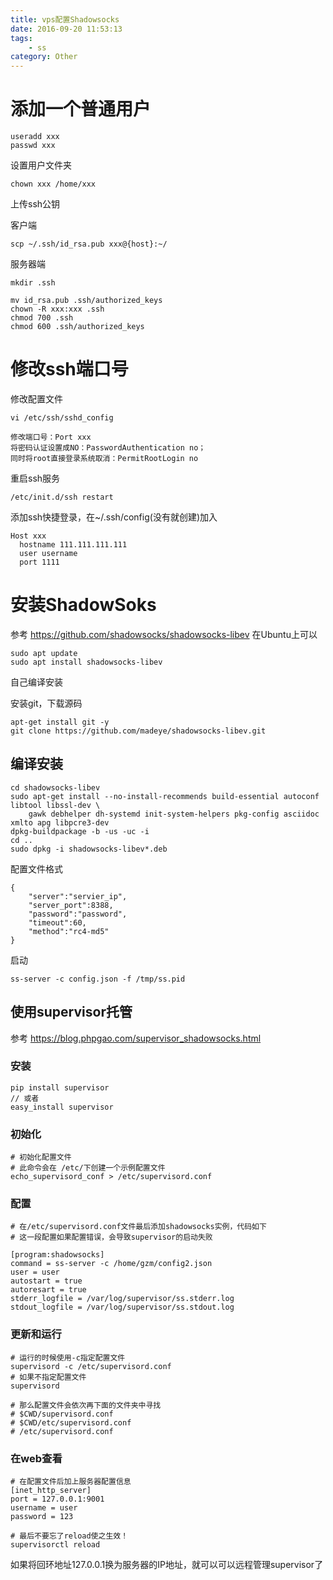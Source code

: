 ```yaml
---
title: vps配置Shadowsocks
date: 2016-09-20 11:53:13
tags:
    - ss
category: Other
---
```

# 添加一个普通用户
```
useradd xxx
passwd xxx
```
设置用户文件夹

```
chown xxx /home/xxx
```
上传ssh公钥

客户端

```
scp ~/.ssh/id_rsa.pub xxx@{host}:~/
```
服务器端

```
mkdir .ssh

mv id_rsa.pub .ssh/authorized_keys
chown -R xxx:xxx .ssh
chmod 700 .ssh
chmod 600 .ssh/authorized_keys
```

# 修改ssh端口号
修改配置文件

```
vi /etc/ssh/sshd_config
```
```
修改端口号：Port xxx
将密码认证设置成NO：PasswordAuthentication no；
同时将root直接登录系统取消：PermitRootLogin no
```
重启ssh服务

```
/etc/init.d/ssh restart
```
添加ssh快捷登录，在~/.ssh/config(没有就创建)加入

```
Host xxx
  hostname 111.111.111.111
  user username
  port 1111

```
# 安装ShadowSoks
参考 <https://github.com/shadowsocks/shadowsocks-libev>
在Ubuntu上可以

```
sudo apt update
sudo apt install shadowsocks-libev
```

自己编译安装

安装git，下载源码

```
apt-get install git -y
git clone https://github.com/madeye/shadowsocks-libev.git
```

## 编译安装

```
cd shadowsocks-libev
sudo apt-get install --no-install-recommends build-essential autoconf libtool libssl-dev \
    gawk debhelper dh-systemd init-system-helpers pkg-config asciidoc xmlto apg libpcre3-dev
dpkg-buildpackage -b -us -uc -i
cd ..
sudo dpkg -i shadowsocks-libev*.deb
```

配置文件格式

```
{
    "server":"servier_ip",
    "server_port":8388,
    "password":"password",
    "timeout":60,
    "method":"rc4-md5"
}
```

启动

```
ss-server -c config.json -f /tmp/ss.pid
```
## 使用supervisor托管
参考 <https://blog.phpgao.com/supervisor_shadowsocks.html>
### 安装
```
pip install supervisor
// 或者
easy_install supervisor
```
### 初始化
```
# 初始化配置文件
# 此命令会在 /etc/下创建一个示例配置文件
echo_supervisord_conf > /etc/supervisord.conf
```
### 配置
```
# 在/etc/supervisord.conf文件最后添加shadowsocks实例，代码如下
# 这一段配置如果配置错误，会导致supervisor的启动失败

[program:shadowsocks]
command = ss-server -c /home/gzm/config2.json
user = user
autostart = true
autoresart = true
stderr_logfile = /var/log/supervisor/ss.stderr.log
stdout_logfile = /var/log/supervisor/ss.stdout.log
```
### 更新和运行
```
# 运行的时候使用-c指定配置文件
supervisord -c /etc/supervisord.conf
# 如果不指定配置文件
supervisord

# 那么配置文件会依次再下面的文件夹中寻找
# $CWD/supervisord.conf
# $CWD/etc/supervisord.conf
# /etc/supervisord.conf
```
### 在web查看
```
# 在配置文件后加上服务器配置信息
[inet_http_server]
port = 127.0.0.1:9001
username = user
password = 123

# 最后不要忘了reload使之生效！
supervisorctl reload
```
如果将回环地址127.0.0.1换为服务器的IP地址，就可以可以远程管理supervisor了
